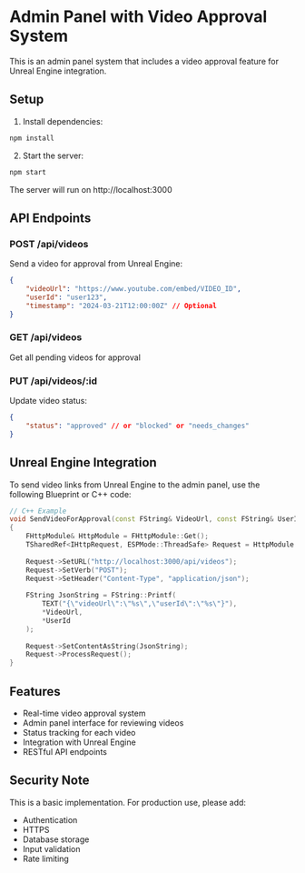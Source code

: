 # Admin Panel with Video Approval System

This is an admin panel system that includes a video approval feature for Unreal Engine integration.

## Setup

1. Install dependencies:
```bash
npm install
```

2. Start the server:
```bash
npm start
```

The server will run on http://localhost:3000

## API Endpoints

### POST /api/videos
Send a video for approval from Unreal Engine:
```json
{
    "videoUrl": "https://www.youtube.com/embed/VIDEO_ID",
    "userId": "user123",
    "timestamp": "2024-03-21T12:00:00Z" // Optional
}
```

### GET /api/videos
Get all pending videos for approval

### PUT /api/videos/:id
Update video status:
```json
{
    "status": "approved" // or "blocked" or "needs_changes"
}
```

## Unreal Engine Integration

To send video links from Unreal Engine to the admin panel, use the following Blueprint or C++ code:

```cpp
// C++ Example
void SendVideoForApproval(const FString& VideoUrl, const FString& UserId)
{
    FHttpModule& HttpModule = FHttpModule::Get();
    TSharedRef<IHttpRequest, ESPMode::ThreadSafe> Request = HttpModule.CreateRequest();
    
    Request->SetURL("http://localhost:3000/api/videos");
    Request->SetVerb("POST");
    Request->SetHeader("Content-Type", "application/json");
    
    FString JsonString = FString::Printf(
        TEXT("{\"videoUrl\":\"%s\",\"userId\":\"%s\"}"),
        *VideoUrl,
        *UserId
    );
    
    Request->SetContentAsString(JsonString);
    Request->ProcessRequest();
}
```

## Features

- Real-time video approval system
- Admin panel interface for reviewing videos
- Status tracking for each video
- Integration with Unreal Engine
- RESTful API endpoints

## Security Note

This is a basic implementation. For production use, please add:
- Authentication
- HTTPS
- Database storage
- Input validation
- Rate limiting 